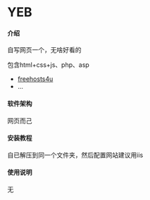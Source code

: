 
# YEB 
#### 介绍

自写网页一个，无啥好看的 
<div>包含html+css+js、php、asp</div>
<ul>    
    <li><a href="http://yeb.7749.org">freehosts4u</a></li>
    <li>...</li>
</ul>

#### 软件架构

网页而己 

#### 安装教程 

自已解压到同一个文件夹，然后配置网站建议用iis 

#### 使用说明 

无